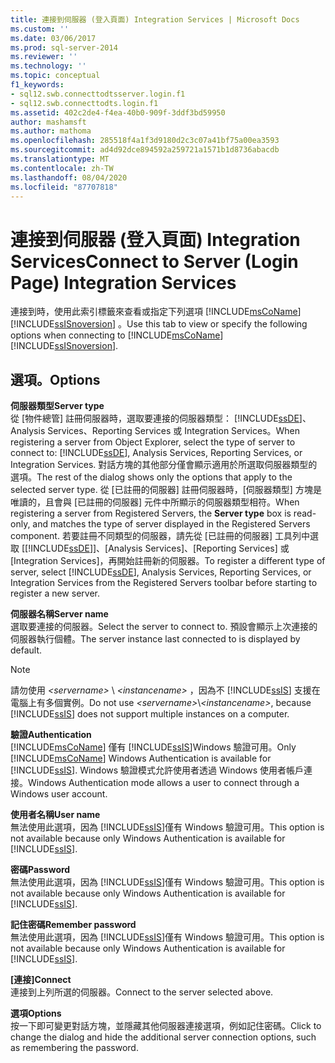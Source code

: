 ```yaml
---
title: 連接到伺服器 (登入頁面) Integration Services | Microsoft Docs
ms.custom: ''
ms.date: 03/06/2017
ms.prod: sql-server-2014
ms.reviewer: ''
ms.technology: ''
ms.topic: conceptual
f1_keywords:
- sql12.swb.connecttodtsserver.login.f1
- sql12.swb.connecttodts.login.f1
ms.assetid: 402c2de4-f4ea-40b0-909f-3ddf3bd59950
author: mashamsft
ms.author: mathoma
ms.openlocfilehash: 285518f4a1f3d9180d2c3c07a41bf75a00ea3593
ms.sourcegitcommit: ad4d92dce894592a259721a1571b1d8736abacdb
ms.translationtype: MT
ms.contentlocale: zh-TW
ms.lasthandoff: 08/04/2020
ms.locfileid: "87707818"
---
```

# <a name="connect-to-server-login-page-integration-services"></a><span data-ttu-id="b242a-102">連接到伺服器 (登入頁面) Integration Services</span><span class="sxs-lookup"><span data-stu-id="b242a-102">Connect to Server (Login Page) Integration Services</span></span>
  <span data-ttu-id="b242a-103">連接到時，使用此索引標籤來查看或指定下列選項 [!INCLUDE[msCoName](../includes/msconame-md.md)] [!INCLUDE[ssISnoversion](../includes/ssisnoversion-md.md)] 。</span><span class="sxs-lookup"><span data-stu-id="b242a-103">Use this tab to view or specify the following options when connecting to [!INCLUDE[msCoName](../includes/msconame-md.md)] [!INCLUDE[ssISnoversion](../includes/ssisnoversion-md.md)].</span></span>  
  
## <a name="options"></a><span data-ttu-id="b242a-104">選項。</span><span class="sxs-lookup"><span data-stu-id="b242a-104">Options</span></span>  
 <span data-ttu-id="b242a-105">**伺服器類型**</span><span class="sxs-lookup"><span data-stu-id="b242a-105">**Server type**</span></span>  
 <span data-ttu-id="b242a-106">從 [物件總管] 註冊伺服器時，選取要連接的伺服器類型： [!INCLUDE[ssDE](../includes/ssde-md.md)]、Analysis Services、Reporting Services 或 Integration Services。</span><span class="sxs-lookup"><span data-stu-id="b242a-106">When registering a server from Object Explorer, select the type of server to connect to: [!INCLUDE[ssDE](../includes/ssde-md.md)], Analysis Services, Reporting Services, or Integration Services.</span></span> <span data-ttu-id="b242a-107">對話方塊的其他部分僅會顯示適用於所選取伺服器類型的選項。</span><span class="sxs-lookup"><span data-stu-id="b242a-107">The rest of the dialog shows only the options that apply to the selected server type.</span></span> <span data-ttu-id="b242a-108">從 [已註冊的伺服器] 註冊伺服器時，[伺服器類型]  方塊是唯讀的，且會與 [已註冊的伺服器] 元件中所顯示的伺服器類型相符。</span><span class="sxs-lookup"><span data-stu-id="b242a-108">When registering a server from Registered Servers, the **Server type** box is read-only, and matches the type of server displayed in the Registered Servers component.</span></span> <span data-ttu-id="b242a-109">若要註冊不同類型的伺服器，請先從 [已註冊的伺服器] 工具列中選取 [[!INCLUDE[ssDE](../includes/ssde-md.md)]]、[Analysis Services]、[Reporting Services] 或 [Integration Services]，再開始註冊新的伺服器。</span><span class="sxs-lookup"><span data-stu-id="b242a-109">To register a different type of server, select [!INCLUDE[ssDE](../includes/ssde-md.md)], Analysis Services, Reporting Services, or Integration Services from the Registered Servers toolbar before starting to register a new server.</span></span>  
  
 <span data-ttu-id="b242a-110">**伺服器名稱**</span><span class="sxs-lookup"><span data-stu-id="b242a-110">**Server name**</span></span>  
 <span data-ttu-id="b242a-111">選取要連接的伺服器。</span><span class="sxs-lookup"><span data-stu-id="b242a-111">Select the server to connect to.</span></span> <span data-ttu-id="b242a-112">預設會顯示上次連接的伺服器執行個體。</span><span class="sxs-lookup"><span data-stu-id="b242a-112">The server instance last connected to is displayed by default.</span></span>  
  
> [!NOTE]  
>  <span data-ttu-id="b242a-113">請勿使用 *\<servername>* \\ *\<instancename>* ，因為不 [!INCLUDE[ssIS](../includes/ssis-md.md)] 支援在電腦上有多個實例。</span><span class="sxs-lookup"><span data-stu-id="b242a-113">Do not use *\<servername>*\\*\<instancename>*, because [!INCLUDE[ssIS](../includes/ssis-md.md)] does not support multiple instances on a computer.</span></span>  
  
 <span data-ttu-id="b242a-114">**驗證**</span><span class="sxs-lookup"><span data-stu-id="b242a-114">**Authentication**</span></span>  
 <span data-ttu-id="b242a-115">[!INCLUDE[msCoName](../includes/msconame-md.md)] 僅有 [!INCLUDE[ssIS](../includes/ssis-md.md)]Windows 驗證可用。</span><span class="sxs-lookup"><span data-stu-id="b242a-115">Only [!INCLUDE[msCoName](../includes/msconame-md.md)] Windows Authentication is available for [!INCLUDE[ssIS](../includes/ssis-md.md)].</span></span> <span data-ttu-id="b242a-116">Windows 驗證模式允許使用者透過 Windows 使用者帳戶連接。</span><span class="sxs-lookup"><span data-stu-id="b242a-116">Windows Authentication mode allows a user to connect through a Windows user account.</span></span>  
  
 <span data-ttu-id="b242a-117">**使用者名稱**</span><span class="sxs-lookup"><span data-stu-id="b242a-117">**User name**</span></span>  
 <span data-ttu-id="b242a-118">無法使用此選項，因為 [!INCLUDE[ssIS](../includes/ssis-md.md)]僅有 Windows 驗證可用。</span><span class="sxs-lookup"><span data-stu-id="b242a-118">This option is not available because only Windows Authentication is available for [!INCLUDE[ssIS](../includes/ssis-md.md)].</span></span>  
  
 <span data-ttu-id="b242a-119">**密碼**</span><span class="sxs-lookup"><span data-stu-id="b242a-119">**Password**</span></span>  
 <span data-ttu-id="b242a-120">無法使用此選項，因為 [!INCLUDE[ssIS](../includes/ssis-md.md)]僅有 Windows 驗證可用。</span><span class="sxs-lookup"><span data-stu-id="b242a-120">This option is not available because only Windows Authentication is available for [!INCLUDE[ssIS](../includes/ssis-md.md)].</span></span>  
  
 <span data-ttu-id="b242a-121">**記住密碼**</span><span class="sxs-lookup"><span data-stu-id="b242a-121">**Remember password**</span></span>  
 <span data-ttu-id="b242a-122">無法使用此選項，因為 [!INCLUDE[ssIS](../includes/ssis-md.md)]僅有 Windows 驗證可用。</span><span class="sxs-lookup"><span data-stu-id="b242a-122">This option is not available because only Windows Authentication is available for [!INCLUDE[ssIS](../includes/ssis-md.md)].</span></span>  
  
 <span data-ttu-id="b242a-123">**[連接]**</span><span class="sxs-lookup"><span data-stu-id="b242a-123">**Connect**</span></span>  
 <span data-ttu-id="b242a-124">連接到上列所選的伺服器。</span><span class="sxs-lookup"><span data-stu-id="b242a-124">Connect to the server selected above.</span></span>  
  
 <span data-ttu-id="b242a-125">**選項**</span><span class="sxs-lookup"><span data-stu-id="b242a-125">**Options**</span></span>  
 <span data-ttu-id="b242a-126">按一下即可變更對話方塊，並隱藏其他伺服器連接選項，例如記住密碼。</span><span class="sxs-lookup"><span data-stu-id="b242a-126">Click to change the dialog and hide the additional server connection options, such as remembering the password.</span></span>  
  
  
